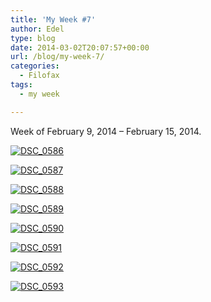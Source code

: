 ```yaml
---
title: 'My Week #7'
author: Edel
type: blog
date: 2014-03-02T20:07:57+00:00
url: /blog/my-week-7/
categories:
  - Filofax
tags:
  - my week

---
```

Week of February 9, 2014 &#8211; February 15, 2014.

[<img src="http://erzadel.net/blog/wp-content/uploads/2014/03/DSC_0586-1024x678.jpg" alt="DSC_0586" class="img-responsive" />][1]

[<img src="http://erzadel.net/blog/wp-content/uploads/2014/03/DSC_0587-1024x678.jpg" alt="DSC_0587" class="img-responsive" />][2]

[<img src="http://erzadel.net/blog/wp-content/uploads/2014/03/DSC_0588-1024x678.jpg" alt="DSC_0588" class="img-responsive" />][3]

[<img src="http://erzadel.net/blog/wp-content/uploads/2014/03/DSC_0589-1024x678.jpg" alt="DSC_0589" class="img-responsive" />][4]

[<img src="http://erzadel.net/blog/wp-content/uploads/2014/03/DSC_0590-1024x678.jpg" alt="DSC_0590" class="img-responsive" />][5]

[<img src="http://erzadel.net/blog/wp-content/uploads/2014/03/DSC_0591-1024x678.jpg" alt="DSC_0591" class="img-responsive" />][6]

[<img src="http://erzadel.net/blog/wp-content/uploads/2014/03/DSC_0592-1024x678.jpg" alt="DSC_0592" class="img-responsive" />][7]

[<img src="http://erzadel.net/blog/wp-content/uploads/2014/03/DSC_0593-1024x678.jpg" alt="DSC_0593" class="img-responsive" />][8]




 [1]: http://erzadel.net/blog/wp-content/uploads/2014/03/DSC_0586.jpg
 [2]: http://erzadel.net/blog/wp-content/uploads/2014/03/DSC_0587.jpg
 [3]: http://erzadel.net/blog/wp-content/uploads/2014/03/DSC_0588.jpg
 [4]: http://erzadel.net/blog/wp-content/uploads/2014/03/DSC_0589.jpg
 [5]: http://erzadel.net/blog/wp-content/uploads/2014/03/DSC_0590.jpg
 [6]: http://erzadel.net/blog/wp-content/uploads/2014/03/DSC_0591.jpg
 [7]: http://erzadel.net/blog/wp-content/uploads/2014/03/DSC_0592.jpg
 [8]: http://erzadel.net/blog/wp-content/uploads/2014/03/DSC_0593.jpg